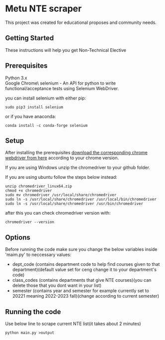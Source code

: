 # Metu NTE scraper
This project was created for educational proposes and community needs.
## Getting Started
These instructions will help you get Non-Technical Elective
## Prerequisites
Python 3.x\
Google Chrome\ 
selenium - An API for python to write functional/acceptance tests using Selenium WebDriver.

you can install selenium with either pip:
```
sudo pip3 install selenium
```
or if you have anaconda:
```
conda install -c conda-forge selenium
```
## Setup
After installing the prerequisites [download the corresponding chrome webdriver from here](https://chromedriver.chromium.org/downloads) according to your chrome version. 

If you are using Windows unzip the chromedriver to your github folder. 

If you are using ubuntu follow the steps below instead:
```
unzip chromedriver_linux64.zip
chmod +x chromedriver
sudo mv chromedriver /usr/local/share/chromedriver
sudo ln -s /usr/local/share/chromedriver /usr/local/bin/chromedriver
sudo ln -s /usr/local/share/chromedriver /usr/bin/chromedriver
```
after this you can check chromedriver version with:
```
chromedriver --version
```
## Options
Before running the code make sure you change the below variables inside 'maim.py' to neccessary values:
* dept_code (contains department code to help find courses given to that department)(default value set for ceng change it to your department's code)
* class_codes (contains departments that give NTE courses)(you can delete those that you dont want in your list)
* semester (contains year and semester for example currently set to 20221 meaning 2022-2023 fall)(change according to current semester)

## Running the code
Use below line to scrape current NTE list(it takes about 2 minutes)
```
python main.py >output
```
